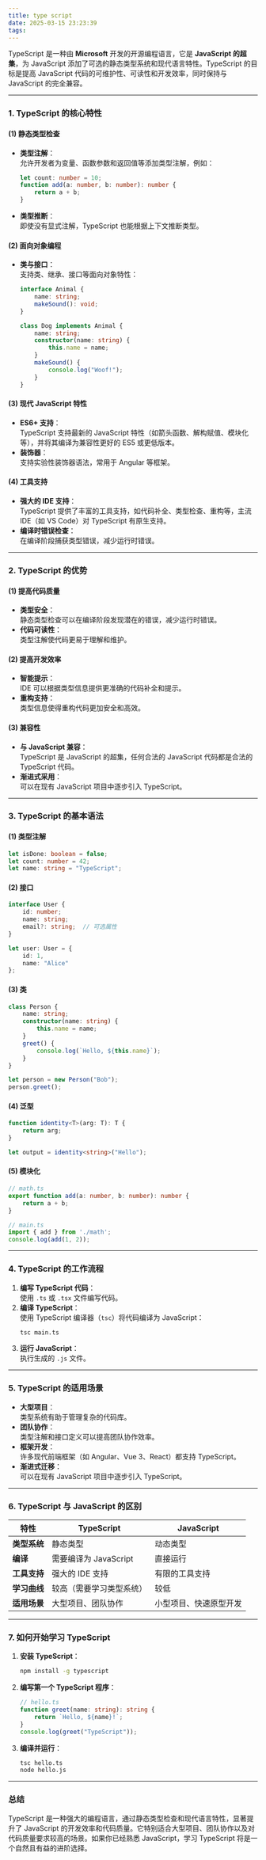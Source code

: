 ```yaml
---
title: type script
date: 2025-03-15 23:23:39
tags:
---
```

TypeScript 是一种由 **Microsoft** 开发的开源编程语言，它是 **JavaScript 的超集**，为 JavaScript 添加了可选的静态类型系统和现代语言特性。TypeScript 的目标是提高 JavaScript 代码的可维护性、可读性和开发效率，同时保持与 JavaScript 的完全兼容。

---

### **1. TypeScript 的核心特性**
#### **(1) 静态类型检查**
- **类型注解**：  
  允许开发者为变量、函数参数和返回值等添加类型注解，例如：
  ```typescript
  let count: number = 10;
  function add(a: number, b: number): number {
      return a + b;
  }
  ```
- **类型推断**：  
  即使没有显式注解，TypeScript 也能根据上下文推断类型。

#### **(2) 面向对象编程**
- **类与接口**：  
  支持类、继承、接口等面向对象特性：
  ```typescript
  interface Animal {
      name: string;
      makeSound(): void;
  }

  class Dog implements Animal {
      name: string;
      constructor(name: string) {
          this.name = name;
      }
      makeSound() {
          console.log("Woof!");
      }
  }
  ```

#### **(3) 现代 JavaScript 特性**
- **ES6+ 支持**：  
  TypeScript 支持最新的 JavaScript 特性（如箭头函数、解构赋值、模块化等），并将其编译为兼容性更好的 ES5 或更低版本。
- **装饰器**：  
  支持实验性装饰器语法，常用于 Angular 等框架。

#### **(4) 工具支持**
- **强大的 IDE 支持**：  
  TypeScript 提供了丰富的工具支持，如代码补全、类型检查、重构等，主流 IDE（如 VS Code）对 TypeScript 有原生支持。
- **编译时错误检查**：  
  在编译阶段捕获类型错误，减少运行时错误。

---

### **2. TypeScript 的优势**
#### **(1) 提高代码质量**
- **类型安全**：  
  静态类型检查可以在编译阶段发现潜在的错误，减少运行时错误。
- **代码可读性**：  
  类型注解使代码更易于理解和维护。

#### **(2) 提高开发效率**
- **智能提示**：  
  IDE 可以根据类型信息提供更准确的代码补全和提示。
- **重构支持**：  
  类型信息使得重构代码更加安全和高效。

#### **(3) 兼容性**
- **与 JavaScript 兼容**：  
  TypeScript 是 JavaScript 的超集，任何合法的 JavaScript 代码都是合法的 TypeScript 代码。
- **渐进式采用**：  
  可以在现有 JavaScript 项目中逐步引入 TypeScript。

---

### **3. TypeScript 的基本语法**
#### **(1) 类型注解**
```typescript
let isDone: boolean = false;
let count: number = 42;
let name: string = "TypeScript";
```

#### **(2) 接口**
```typescript
interface User {
    id: number;
    name: string;
    email?: string;  // 可选属性
}

let user: User = {
    id: 1,
    name: "Alice"
};
```

#### **(3) 类**
```typescript
class Person {
    name: string;
    constructor(name: string) {
        this.name = name;
    }
    greet() {
        console.log(`Hello, ${this.name}`);
    }
}

let person = new Person("Bob");
person.greet();
```

#### **(4) 泛型**
```typescript
function identity<T>(arg: T): T {
    return arg;
}

let output = identity<string>("Hello");
```

#### **(5) 模块化**
```typescript
// math.ts
export function add(a: number, b: number): number {
    return a + b;
}

// main.ts
import { add } from './math';
console.log(add(1, 2));
```

---

### **4. TypeScript 的工作流程**
1. **编写 TypeScript 代码**：  
   使用 `.ts` 或 `.tsx` 文件编写代码。
2. **编译 TypeScript**：  
   使用 TypeScript 编译器（`tsc`）将代码编译为 JavaScript：
   ```bash
   tsc main.ts
   ```
3. **运行 JavaScript**：  
   执行生成的 `.js` 文件。

---

### **5. TypeScript 的适用场景**
- **大型项目**：  
  类型系统有助于管理复杂的代码库。
- **团队协作**：  
  类型注解和接口定义可以提高团队协作效率。
- **框架开发**：  
  许多现代前端框架（如 Angular、Vue 3、React）都支持 TypeScript。
- **渐进式迁移**：  
  可以在现有 JavaScript 项目中逐步引入 TypeScript。

---

### **6. TypeScript 与 JavaScript 的区别**
| 特性                | TypeScript                     | JavaScript                 |
|---------------------|--------------------------------|----------------------------|
| **类型系统**         | 静态类型                       | 动态类型                   |
| **编译**             | 需要编译为 JavaScript          | 直接运行                   |
| **工具支持**         | 强大的 IDE 支持                | 有限的工具支持             |
| **学习曲线**         | 较高（需要学习类型系统）       | 较低                       |
| **适用场景**         | 大型项目、团队协作             | 小型项目、快速原型开发     |

---

### **7. 如何开始学习 TypeScript**
1. **安装 TypeScript**：
   ```bash
   npm install -g typescript
   ```
2. **编写第一个 TypeScript 程序**：
   ```typescript
   // hello.ts
   function greet(name: string): string {
       return `Hello, ${name}!`;
   }
   console.log(greet("TypeScript"));
   ```
3. **编译并运行**：
   ```bash
   tsc hello.ts
   node hello.js
   ```

---

### **总结**
TypeScript 是一种强大的编程语言，通过静态类型检查和现代语言特性，显著提升了 JavaScript 的开发效率和代码质量。它特别适合大型项目、团队协作以及对代码质量要求较高的场景。如果你已经熟悉 JavaScript，学习 TypeScript 将是一个自然且有益的进阶选择。
